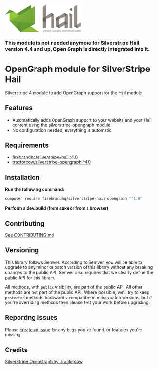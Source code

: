 ![Hail.to](docs/images/hail-logo.png "hail.to")

### This module is not needed anymore for Silverstripe Hail version 4.4 and up, Open Graph is directly integrated into it.


# OpenGraph module for SilverStripe Hail

Silverstripe 4 module to add OpenGraph support for the Hail module 

## Features

* Automatically adds OpenGraph support to your website and your Hail content using the silverstripe-opengraph module
* No configuration needed, everything is automatic

## Requirements

* [firebrandhq/silverstripe-hail ^4.0](https://github.com/firebrandhq/silverstripe-hail)
* [tractorcow/silverstripe-opengraph ^4.0](https://github.com/tractorcow/silverstripe-opengraph)

## Installation

**Run the following command:**

```sh
composer require firebrandhq/silverstripe-hail-opengraph "^1.0"
```

**Perform a dev/build (from sake or from a browser)**

## Contributing

[See CONTRIBUTING.md](CONTRIBUTING.md)

## Versioning

This library follows [Semver](http://semver.org). According to Semver, you will be able to upgrade to any minor or patch version of this library without any breaking changes to the public API. Semver also requires that we clearly define the public API for this library.

All methods, with `public` visibility, are part of the public API. All other methods are not part of the public API. Where possible, we'll try to keep `protected` methods backwards-compatible in minor/patch versions, but if you're overriding methods then please test your work before upgrading.

## Reporting Issues

Please [create an issue](https://github.com/firebrandhq/silverstripe-hail-opengraph/issues) for any bugs you've found, or features you're missing.  

## Credits

[SilverStripe OpenGraph by Tractorcow](https://github.com/tractorcow/silverstripe-opengraph)

